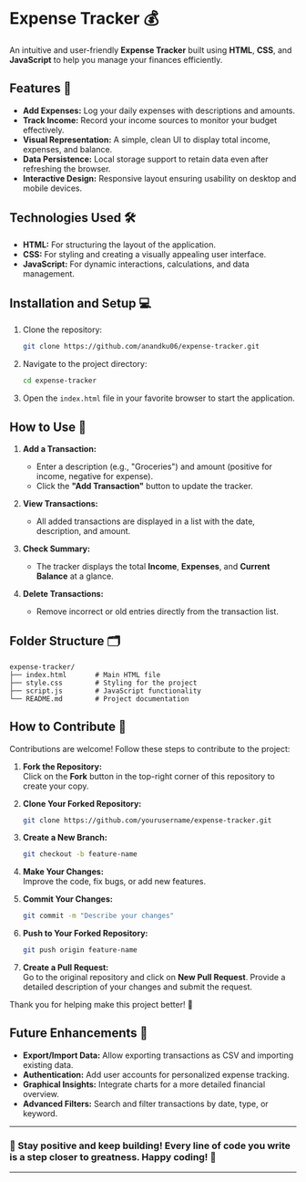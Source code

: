 # Expense Tracker 💰

An intuitive and user-friendly **Expense Tracker** built using **HTML**, **CSS**, and **JavaScript** to help you manage your finances efficiently. 

## Features 🚀

- **Add Expenses:** Log your daily expenses with descriptions and amounts.
- **Track Income:** Record your income sources to monitor your budget effectively.
- **Visual Representation:** A simple, clean UI to display total income, expenses, and balance.
- **Data Persistence:** Local storage support to retain data even after refreshing the browser.
- **Interactive Design:** Responsive layout ensuring usability on desktop and mobile devices.

## Technologies Used 🛠️

- **HTML:** For structuring the layout of the application.
- **CSS:** For styling and creating a visually appealing user interface.
- **JavaScript:** For dynamic interactions, calculations, and data management.

## Installation and Setup 💻

1. Clone the repository:
   ```bash
   git clone https://github.com/anandku06/expense-tracker.git
   ```
2. Navigate to the project directory:
   ```bash
   cd expense-tracker
   ```
3. Open the `index.html` file in your favorite browser to start the application.

## How to Use 📖

1. **Add a Transaction:**
   - Enter a description (e.g., "Groceries") and amount (positive for income, negative for expense).
   - Click the **"Add Transaction"** button to update the tracker.

2. **View Transactions:**
   - All added transactions are displayed in a list with the date, description, and amount.

3. **Check Summary:**
   - The tracker displays the total **Income**, **Expenses**, and **Current Balance** at a glance.

4. **Delete Transactions:**
   - Remove incorrect or old entries directly from the transaction list.

## Folder Structure 🗂️

```
expense-tracker/
├── index.html       # Main HTML file
├── style.css        # Styling for the project
├── script.js        # JavaScript functionality
└── README.md        # Project documentation
```

## How to Contribute 🤝

Contributions are welcome! Follow these steps to contribute to the project:  

1. **Fork the Repository:**  
   Click on the **Fork** button in the top-right corner of this repository to create your copy.  

2. **Clone Your Forked Repository:**  
   ```bash
   git clone https://github.com/yourusername/expense-tracker.git
   ```  

3. **Create a New Branch:**  
   ```bash
   git checkout -b feature-name
   ```  

4. **Make Your Changes:**  
   Improve the code, fix bugs, or add new features.  

5. **Commit Your Changes:**  
   ```bash
   git commit -m "Describe your changes"
   ```  

6. **Push to Your Forked Repository:**  
   ```bash
   git push origin feature-name
   ```  

7. **Create a Pull Request:**  
   Go to the original repository and click on **New Pull Request**. Provide a detailed description of your changes and submit the request.  

Thank you for helping make this project better! 🙌  

## Future Enhancements 🔮

- **Export/Import Data:** Allow exporting transactions as CSV and importing existing data.
- **Authentication:** Add user accounts for personalized expense tracking.
- **Graphical Insights:** Integrate charts for a more detailed financial overview.
- **Advanced Filters:** Search and filter transactions by date, type, or keyword.

---

### 🌟 Stay positive and keep building! Every line of code you write is a step closer to greatness. Happy coding! 🌟 

--- 
